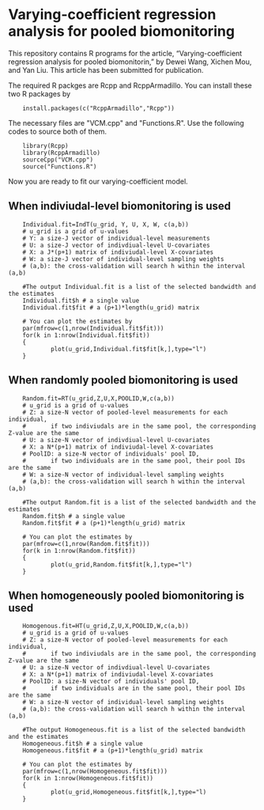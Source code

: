 # Varying-coefficient regression analysis for pooled biomonitoring

This repository contains R programs for the article, “Varying-coefficient regression analysis for pooled biomonitorin,” by Dewei Wang, Xichen Mou, and Yan Liu. This article has been submitted for publication.

The required R packges are Rcpp and RcppArmadillo. You can install these two R packages by

        install.packages(c("RcppArmadillo","Rcpp"))
        
The necessary files are "VCM.cpp" and "Functions.R". Use the following codes to source both of them.

        library(Rcpp)
        library(RcppArmadillo)
        sourceCpp("VCM.cpp")
        source("Functions.R")
        
Now you are ready to fit our varying-coefficient model.

## When indiviudal-level biomonitoring is used

        Individual.fit=IndT(u_grid, Y, U, X, W, c(a,b))
        # u_grid is a grid of u-values
        # Y: a size-J vector of individual-level measurements
        # U: a size-J vector of indivdiual-level U-covariates
        # X: a J*(p+1) matrix of indiviudal-level X-covariates
        # W: a size-J vector of individual-level sampling weights
        # (a,b): the cross-validation will search h within the interval (a,b)
        
        #The output Individual.fit is a list of the selected bandwidth and the estimates
        Individual.fit$h # a single value
        Individual.fit$fit # a (p+1)*length(u_grid) matrix
        
        # You can plot the estimates by 
        par(mfrow=c(1,nrow(Individual.fit$fit)))
        for(k in 1:nrow(Individual.fit$fit))
        {
                plot(u_grid,Individual.fit$fit[k,],type="l")
        } 
             
## When randomly pooled biomonitoring is used

        Random.fit=RT(u_grid,Z,U,X,POOLID,W,c(a,b))
        # u_grid is a grid of u-values
        # Z: a size-N vector of pooled-level measurements for each individual,
        #       if two indiviudals are in the same pool, the corresponding Z-value are the same
        # U: a size-N vector of indivdiual-level U-covariates
        # X: a N*(p+1) matrix of indiviudal-level X-covariates
        # PoolID: a size-N vector of individuals' pool ID,
        #       if two individuals are in the same pool, their pool IDs are the same
        # W: a size-N vector of individual-level sampling weights
        # (a,b): the cross-validation will search h within the interval (a,b)
        
        #The output Random.fit is a list of the selected bandwidth and the estimates
        Random.fit$h # a single value
        Random.fit$fit # a (p+1)*length(u_grid) matrix
        
        # You can plot the estimates by 
        par(mfrow=c(1,nrow(Random.fit$fit)))
        for(k in 1:nrow(Random.fit$fit))
        {
                plot(u_grid,Random.fit$fit[k,],type="l")
        }
        
## When homogeneously pooled biomonitoring is used

        Homogenous.fit=HT(u_grid,Z,U,X,POOLID,W,c(a,b))
        # u_grid is a grid of u-values
        # Z: a size-N vector of pooled-level measurements for each individual,
        #       if two indiviudals are in the same pool, the corresponding Z-value are the same
        # U: a size-N vector of indivdiual-level U-covariates
        # X: a N*(p+1) matrix of indiviudal-level X-covariates
        # PoolID: a size-N vector of individuals' pool ID,
        #       if two individuals are in the same pool, their pool IDs are the same
        # W: a size-N vector of individual-level sampling weights
        # (a,b): the cross-validation will search h within the interval (a,b)
        
        #The output Homogeneous.fit is a list of the selected bandwidth and the estimates
        Homogeneous.fit$h # a single value
        Homogeneous.fit$fit # a (p+1)*length(u_grid) matrix
        
        # You can plot the estimates by 
        par(mfrow=c(1,nrow(Homogeneous.fit$fit)))
        for(k in 1:nrow(Homogeneous.fit$fit))
        {
                plot(u_grid,Homogeneous.fit$fit[k,],type="l)
        }
